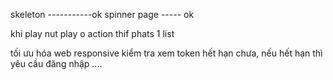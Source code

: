 skeleton -----------ok
spinner page ----- ok

khi play nut play o action thif phats 1 list

tối ưu hóa web
responsive
kiểm tra xem token hết hạn chưa, nếu hết hạn thì yêu cầu đăng nhập ....
